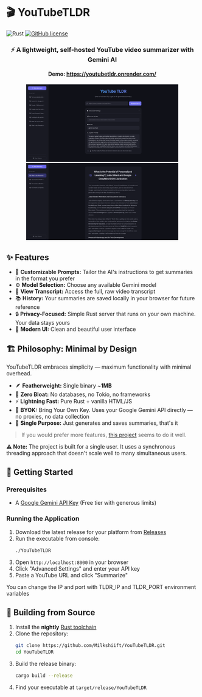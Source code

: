 # 🎬 YouTubeTLDR

![Rust](https://img.shields.io/badge/Rust-lang-000000.svg?style=flat&logo=rust)
[![GitHub license](https://img.shields.io/badge/license-MIT-blue.svg)](https://github.com/milkshiift/YouTubeTLDR/blob/master/LICENSE)

<div align="center">
<h3>⚡ A lightweight, self-hosted YouTube video summarizer with Gemini AI</h3>
<h4>Demo: <a href="https://youtubetldr.onrender.com/">https://youtubetldr.onrender.com/</a></h4>
<img src="/assets/mainScreenshot.png" width="400" alt="New summary page screenshot">
<img src="/assets/summaryScreenshot.png" width="400" alt="Summary screenshot">
</div>

## ✨ Features

*   🎯 **Customizable Prompts:** Tailor the AI's instructions to get summaries in the format you prefer
* ⚙️ **Model Selection:** Choose any available Gemini model
* 📝 **View Transcript:** Access the full, raw video transcript
*   📚 **History:** Your summaries are saved locally in your browser for future reference
*   🔒 **Privacy-Focused:** Simple Rust server that runs on your own machine. Your data stays yours
*   🎨 **Modern UI:** Clean and beautiful user interface

## 🏗️ Philosophy: Minimal by Design

YouTubeTLDR embraces simplicity — maximum functionality with minimal overhead.

*   🪶 **Featherweight:** Single binary ~**1MB**
*   🚫 **Zero Bloat:** No databases, no Tokio, no frameworks
*   ⚡ **Lightning Fast:** Pure Rust + vanilla HTML/JS
*   🔑 **BYOK:** Bring Your Own Key. Uses your Google Gemini API directly — no proxies, no data collection
*   🎯 **Single Purpose:** Just generates and saves summaries, that's it

> If you would prefer more features, [this project](https://github.com/DevRico003/youtube_summarizer) seems to do it well.

**⚠️ Note:** The project is built for a single user. It uses a synchronous threading approach that doesn't scale well to many simultaneous users.

## 🚀 Getting Started

### Prerequisites

*   A [Google Gemini API Key](https://aistudio.google.com/app/apikey) (Free tier with generous limits)

### Running the Application

1.  Download the latest release for your platform from [Releases](https://github.com/Milkshiift/YouTubeTLDR/releases)
2.  Run the executable from console:
    ```bash
    ./YouTubeTLDR
    ```
3.  Open `http://localhost:8000` in your browser
4.  Click "Advanced Settings" and enter your API key
5.  Paste a YouTube URL and click "Summarize"

You can change the IP and port with TLDR_IP and TLDR_PORT environment variables

## 🔨 Building from Source

1.  Install the **nightly** [Rust toolchain](https://www.rust-lang.org/tools/install)
2.  Clone the repository:
    ```bash
    git clone https://github.com/Milkshiift/YouTubeTLDR.git
    cd YouTubeTLDR
    ```
3.  Build the release binary:
    ```bash
    cargo build --release
    ```
4.  Find your executable at `target/release/YouTubeTLDR`